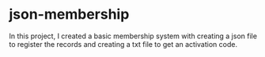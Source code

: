 # json-membership
In this project, I created a basic membership system with creating a json file to register the records and creating a txt file to get an activation code.
